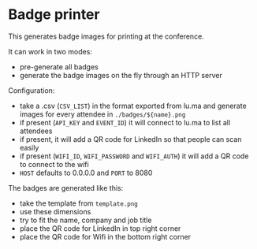 # Badge printer

This generates badge images for printing at the conference.

It can work in two modes:
* pre-generate all badges
* generate the badge images on the fly through an HTTP server

Configuration:
* take a .csv (`CSV_LIST`) in the format exported from lu.ma and generate images for every attendee in `./badges/${name}.png`
* if present (`API_KEY` and `EVENT_ID`) it will connect to lu.ma to list all attendees
* if present, it will add a QR code for LinkedIn so that people can scan easily
* if present (`WIFI_ID`, `WIFI_PASSWORD` and `WIFI_AUTH`) it will add a QR code to connect to the wifi
* `HOST` defaults to 0.0.0.0 and `PORT` to 8080

The badges are generated like this:
* take the template from `template.png`
* use these dimensions
* try to fit the name, company and job title
* place the QR code for LinkedIn in top right corner
* place the QR code for Wifi in the bottom right corner
